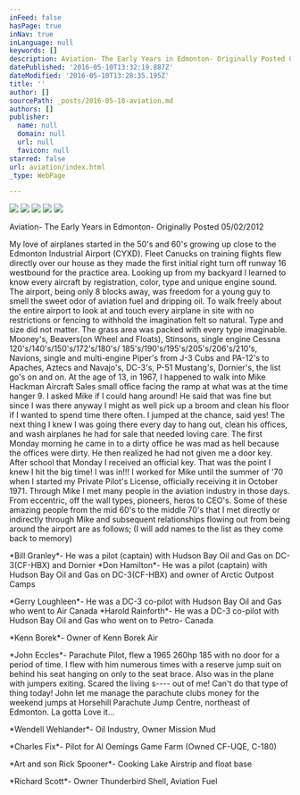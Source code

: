 ```yaml
---
inFeed: false
hasPage: true
inNav: true
inLanguage: null
keywords: []
description: Aviation- The Early Years in Edmonton- Originally Posted 05/02/2012
datePublished: '2016-05-10T13:32:19.887Z'
dateModified: '2016-05-10T13:28:35.195Z'
title: ''
author: []
sourcePath: _posts/2016-05-10-aviation.md
authors: []
publisher:
  name: null
  domain: null
  url: null
  favicon: null
starred: false
url: aviation/index.html
_type: WebPage

---
```

![](https://the-grid-user-content.s3-us-west-2.amazonaws.com/25710835-291b-43f6-a13d-83f08175c60a.jpg)
![](https://the-grid-user-content.s3-us-west-2.amazonaws.com/fbddb699-490a-4232-8566-fed78c2e3232.jpg)
![](https://the-grid-user-content.s3-us-west-2.amazonaws.com/1c49961f-dbd5-4c80-bd7f-db9255bb852e.jpg)
![](https://the-grid-user-content.s3-us-west-2.amazonaws.com/cc5d34b5-a7a3-4078-bbaf-ce99c929b793.jpg)
![](https://the-grid-user-content.s3-us-west-2.amazonaws.com/fc9938b5-76b6-415c-9487-9eacb6d218d4.jpg)

Aviation- The Early Years in Edmonton- Originally Posted 05/02/2012

My love of airplanes started in the 50's and 60's growing up close to the Edmonton Industrial Airport (CYXD). Fleet Canucks on training flights flew directly over our house as they made the first initial right turn off runway 16 westbound for the practice area. Looking up from my backyard I learned to know every aircraft by registration, color, type and unique engine sound. The airport, being only 8 blocks away, was freedom for a young guy to smell the sweet odor of aviation fuel and dripping oil. To walk freely about the entire airport to look at and touch every airplane in site with no restrictions or fencing to withhold the imagination felt so natural. Type and size did not matter. The grass area was packed with every type imaginable. Mooney's, Beavers(on Wheel and Floats), Stinsons, single engine Cessna 120's/140's/150's/172's/180's/ 185's/190's/195's/205's/206's/210's, Navions, single and multi-engine Piper's from J-3 Cubs and PA-12's to Apaches, Aztecs and Navajo's, DC-3's, P-51 Mustang's, Dornier's, the list go's on and on. At the age of 13, in 1967, I happened to walk into Mike Hackman Aircraft Sales small office facing the ramp at what was at the time hanger 9\. I asked Mike if I could hang around! He said that was fine but since I was there anyway I might as well pick up a broom and clean his floor if I wanted to spend time there often. I jumped at the chance, said yes! The next thing I knew I was going there every day to hang out, clean his offices, and wash airplanes he had for sale that needed loving care. The first Monday morning he came in to a dirty office he was mad as hell because the offices were dirty. He then realized he had not given me a door key. After school that Monday I received an official key. That was the point I knew I hit the big time! I was in!!! I worked for Mike until the summer of '70 when I started my Private Pilot's License, officially receiving it in October 1971\. Through Mike I met many people in the aviation industry in those days. From eccentric, off the wall types, pioneers, heros to CEO's. Some of these amazing people from the mid 60's to the middle 70's that I met directly or indirectly through Mike and subsequent relationships flowing out from being around the airport are as follows; (I will add names to the list as they come back to memory)

\*Bill Granley\*- He was a pilot (captain) with Hudson Bay Oil and Gas on DC-3(CF-HBX) and Dornier \*Don Hamilton\*- He was a pilot (captain) with Hudson Bay Oil and Gas on DC-3(CF-HBX) and owner of Arctic Outpost Camps 

\*Gerry Loughleen\*- He was a DC-3 co-pilot with Hudson Bay Oil and Gas who went to Air Canada \*Harold Rainforth\*- He was a DC-3 co-pilot with Hudson Bay Oil and Gas who went on to Petro- Canada 

\*Kenn Borek\*- Owner of Kenn Borek Air

\*John Eccles\*- Parachute Pilot, flew a 1965 260hp 185 with no door for a period of time. I flew with him numerous times with a reserve jump suit on behind his seat hanging on only to the seat brace. Also was in the plane with jumpers exiting. Scared the living s---- out of me! Can't do that type of thing today! John let me manage the parachute clubs money for the weekend jumps at Horsehill Parachute Jump Centre, northeast of Edmonton. La gotta Love it...

\*Wendell Wehlander\*- Oil Industry, Owner Mission Mud

\*Charles Fix\*- Pilot for Al Oemings Game Farm (Owned CF-UQE, C-180)

\*Art and son Rick Spooner\*- Cooking Lake Airstrip and float base 

\*Richard Scott\*- Owner Thunderbird Shell, Aviation Fuel